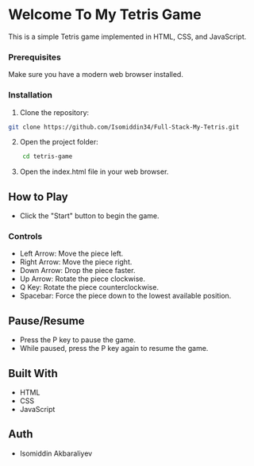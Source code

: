 # Welcome To My Tetris Game

This is a simple Tetris game implemented in HTML, CSS, and JavaScript.


### Prerequisites

Make sure you have a modern web browser installed.

### Installation

1. Clone the repository:
```bash
git clone https://github.com/Isomiddin34/Full-Stack-My-Tetris.git
```

2. Open the project folder:

```bash 
    cd tetris-game
```

3. Open the index.html file in your web browser.

## How to Play

- Click the "Start" button to begin the game.

### Controls
- Left Arrow: Move the piece left.
- Right Arrow: Move the piece right.
- Down Arrow: Drop the piece faster.
- Up Arrow: Rotate the piece clockwise.
- Q Key: Rotate the piece counterclockwise.
- Spacebar: Force the piece down to the lowest available position.

## Pause/Resume
- Press the P key to pause the game.
- While paused, press the P key again to resume the game.

## Built With

- HTML
- CSS
- JavaScript

## Auth

- Isomiddin Akbaraliyev